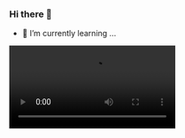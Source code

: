 ### Hi there 👋

- 🌱 I’m currently learning ...

![Cover](https://github.com/andrianina777/andrianina777/blob/master/img/stock-footage-java-code-animation-loop-black-background-blue-text.webm)

<!--
**andrianina777/andrianina777** is a ✨ _special_ ✨ repository because its `README.md` (this file) appears on your GitHub profile.

Here are some ideas to get you started:

- 🔭 I’m currently working on ...
- 🌱 I’m currently learning ...
- 👯 I’m looking to collaborate on ...
- 🤔 I’m looking for help with ...
- 💬 Ask me about ...
- 📫 How to reach me: ...
- 😄 Pronouns: ...
- ⚡ Fun fact: ...
-->
